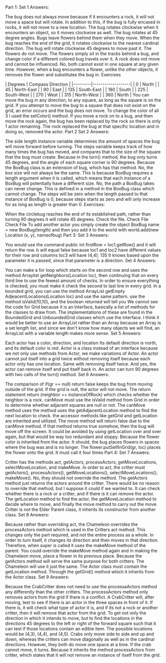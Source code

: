 Part 1:
Set 1 Answers:

The bug does not always move because if it encounters a rock, it will not move a space but will rotate. In addition to this, if the bug is fully encased in rocks, it will not move to a new location.
The bug rotates clockwise when it encounters an object, so it moves clockwise as well.
The bug rotates at 45 degree angles.
Bugs leave flowers behind them when they move.
When the bug reaches the end of the grid, it rotates clockwise to the nearest cardinal direction.
The bug will rotate clockwise 45 degrees to move past it.
The flowers do not move.
The flowers simply sit in the tracks behind a bug, and change color if a different colored bug travels over it.
A rock does not move and cannot be influenced.
No, both cannot exist in one square at any given time. However, when a bug encounters a flower, unlike the other objects, it removes the flower and substitutes the bug in.
Exercises

| Degrees | Compass Direction | |---------|-------------------| | 0 | North | | 45 | North-East | | 90 | East | | 135 | South-East | | 180 | South | | 225 | South-West | | 270 | West | | 315 | North-West | | 360 | North |
You can move the bug in any direction, to any square, as long as the square is on the grid. If you attempt to move the bug to a square that does not exist on the grid, an error occurs and the bug does not move.
To change the color of all 3 I used the setColor() method.
If you move a rock on to a bug, and then move the rock again, the bug has been replaced by the rock so there is only 1 actor remaining. The rock replaced the bug at that specific location and in doing so, removed the actor.
Part 2
Set 2 Answers:

The side length instance variable determines the amount of spaces the bug will move forward before turning.
The steps variable keeps track of how many times the bug has moved, and compares that to the size of the square that the bug must create.
Because in the turn() method, the bug only turns 45 degrees, and the angle of each square corner is 90 degrees.
Because the BoxBug class is an extension of bug, which has that method.
No, the box size will not always be the same. This is because BoxBug requires a length argument when it is called, which means that each instance of a BoxBug will potentially have a different size.
No, the path a BoxBug takes can never change. This is defined in a method in the BoxBug class which cannot change.
The steps will be zero when the length passed to that instance of BoxBug is 0, because steps starts as zero and will only increase for as long as length is greater than 0.
Exercises:

When the circlebug reaches the end of its established path, rather than turning 90 degrees it will rotate 45 degrees.
Check the file.
Check File
Check File
To add another actor you simply create the object BoxBug name = new BoxBug(length) and then you add it to the world with world.add(new Location (x, y), nameofbug)
Part 3:
Set 3 Answers:

You would use the command public int firstRow = loc1.getRow() and it will return the row.
b will equal false because loc1 and loc2 have different values for their row and columns
loc3 will have (4,4);
135
It knows based upon the parameter it is passed, since that parameter is a direction.
Set 4 Answers:

You can make a for loop which starts on the second row and uses the method Arraylist getNeighbors(Location loc), then continuing that on every third line to use the fewest amount of checks. In order to ensure everything is checked, you must make it check the second to last line in every grid. In a bounded grid, you can use the method ArrayList getEmpty AdjeacentLocations(Location loc) and use the same pattern.
use the method isValid(10,10), and the boolean returned will tell you
We cannot see the code for Grid because it is an interface, basically a list of methods for the classes to draw from. The implementations of these are found in the BoundedGrid and UnboundedGrid classes which use the interface.
I think it would be better to use an ArrayList rather than an Array because an Array is a set length list, and since we don't know how many objects we will find, an ArrayList with a variable length makes more sense.
Set 5 Answers:

Each actor has a color, direction, and location
Its default direction is north, and its default color is red.
Actor is a class instead of an interface because we not only use methods from Actor, we make variations of Actor.
An actor cannot put itself into a grid twice without removing itself because each actor only has one location. Same with removing itself twice. And yes, the actor can remove itself and put itself back in.
An actor can turn 90 degrees with two calls of the turn() method.
Set 6 Answers:

The comparison of if(gr == null) return false keeps the bug from moving outside of the grid. If the grid is null, the actor will not move.
The return statement return (neighbor == instanceOfRock) which checks whether the neighbor is a rock.
canMove must use the isValid method from Grid in order to determine whether adjacent squares are null or not.
The canMove method uses the method uses the getAdjacentLocation method to find the next location to check.
the accessor methods like getGrid and getLocation are inherited and utilized.
The move method will return false due to the canMove method. If that method returns true somehow, then the bug will move off the screen.
It could be avoided by using getLocation over and over again, but that would be way too redundant and sloppy.
Because the flower color is inherited from the actor.
It should, the bug places flowers in spaces where the bug was and is no longer.
The flower.putSelfInGrid(gr, loc) places the flower onto the grid.
It must call it four times
Part 4:
Set 7 Answers:

Critter has the methods act, getActors, processActors, getMoveLocations, selectMoveLocation, and makeMove.
In order to act, the critter must getActors(), processActors(), getMoveLocations(), selectMoveLocations(), makeMove().
No, they should not override the method. The getActors method just returns the actors around the critter. There would be no reason to override that method, but I suppose it could if we wanted to.
It can check whether there is a rock or a critter, and if there is it can remove the actor.
The getLocation method to find the actor, the getMoveLocation method to decide where to move, and finally the move method to carry out the move.
Critter is not the Elder Parent class, it inherits its constructor from another class.
Set 8 Answers:

Because rather than overriding act, the Chameleon overrides the processActors method which is used in the Critters act method. This changes only the part required, and not the entire process as a whole.
In order to turn itself, it changes its direction and then moves in that direction. Therefore, when super is called it uses the makeMove method of the parent.
You could override the makeMove method again and in making the Chameleon move, place a flower in its previous place.
Because the getActors method will serve the same purpose for both critters. The Chameleon will use it just the same.
The Actor class must contain the getLocation method.
Through the getGrid() method which it inherits from the Actor class.
Set 9 Answers:

Because the CrabCritter does not need to use the processaActors method any differently than the other critters. The processActors method only removes actors from the grid if there is a conflict.
A CrabCritter will, after moving, test to see if there is an actor in the three spaces in front of it. If there is, it will check what type of actor it is, and if its not a rock or another critter, then it will remove that actor from the grid.
To get not only the direction in which it intends to move, but to find the locations in the directions 45 degrees to the left or right of the forward square such that it can test if those locations contain an edible item.
The possible locations would be (4,3), (4,4), and (4,5).
Crabs only move side to side and up and down, whereas the critters can move diagonally as well as in the cardinal directions. However, they both do move one space at a time.
If the crab cannot move, it turns.
Because it inherits the method processActors from critter, which states that it will not remove an instance of itself from the grid.